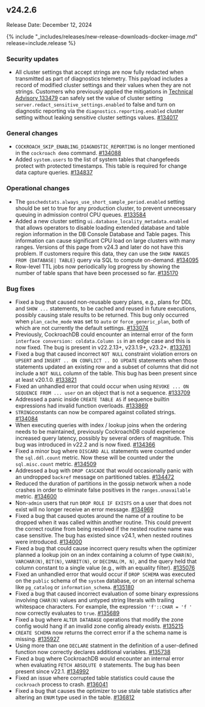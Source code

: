 ## v24.2.6

Release Date: December 12, 2024

{% include "_includes/releases/new-release-downloads-docker-image.md" release=include.release %}

<h3 id="v24-2-6-security-updates">Security updates</h3>

- All cluster settings that accept strings are now fully redacted when transmitted as part of diagnostics telemetry. This payload includes a record of modified cluster settings and their values when they are not strings. Customers who previously applied the mitigations in [Technical Advisory 133479](advisories/a133479.md) can safely set the value of cluster setting `server.redact_sensitive_settings.enabled` to false and turn on diagnostic reporting via the `diagnostics.reporting.enabled` cluster setting without leaking sensitive cluster settings values. [#134017][#134017]

<h3 id="v24-2-6-general-changes">General changes</h3>

- `COCKROACH_SKIP_ENABLING_DIAGNOSTIC_REPORTING` is no longer mentioned in the `cockroach demo` command. [#134088][#134088]
- Added `system.users` to the list of system tables that changefeeds protect with protected timestamps. This table is required for change data capture queries. [#134837][#134837]

<h3 id="v24-2-6-operational-changes">Operational changes</h3>

- The `goschedstats.always_use_short_sample_period.enabled` setting should be set to true for any production cluster, to prevent unnecessary queuing in admission control CPU queues. [#133584][#133584]
- Added a new cluster setting `ui.database_locality_metadata.enabled` that allows operators to disable loading extended database and table region information in the DB Console Database and Table pages. This information can cause significant CPU load on large clusters with many ranges. Versions of this page from v24.3 and later do not have this problem. If customers require this data, they can use the `SHOW RANGES FROM {DATABASE| TABLE}` query via SQL to compute on-demand. [#134095][#134095]
- Row-level TTL jobs now periodically log progress by showing the number of table spans that have been processed so far. [#135170][#135170]

<h3 id="v24-2-6-bug-fixes">Bug fixes</h3>

- Fixed a bug that caused non-reusable query plans, e.g., plans for DDL and `SHOW ...` statements, to be cached and reused in future executions, possibly causing stale results to be returned. This bug only occurred when `plan_cache_mode` was set to `auto` or `force_generic_plan`, both of which are not currently the default settings. [#133074][#133074]
- Previously, CockroachDB could encounter an internal error of the form `interface conversion: coldata.Column is` in an edge case and this is now fixed. The bug is present in v22.2.13+, v23.1.9+, v23.2+. [#133761][#133761]
- Fixed a bug that caused incorrect `NOT NULL` constraint violation errors on `UPSERT` and `INSERT .. ON CONFLICT .. DO UPDATE` statements when those statements updated an existing row and a subset of columns that did not include a `NOT NULL` column of the table. This bug has been present since at least v20.1.0. [#133821][#133821]
- Fixed an unhandled error that could occur when using `REVOKE ... ON SEQUENCE FROM ... user` on an object that is not a sequence. [#133709][#133709]
- Addressed a panic inside `CREATE TABLE AS` if sequence builtin expressions had invalid function overloads. [#133869][#133869]
- `STRING`constants can now be compared against collated strings. [#134084][#134084]
- When executing queries with index / lookup joins when the ordering needs to be maintained, previously CockroachDB could experience increased query latency, possibly by several orders of magnitude. This bug was introduced in v22.2 and is now fixed. [#134366][#134366]
- Fixed a minor bug where `DISCARD ALL` statements were counted under the `sql.ddl.count` metric. Now these will be counted under the `sql.misc.count` metric. [#134509][#134509]
- Addressed a bug with `DROP CASCADE` that would occasionally panic with an undropped `backref` message on partitioned tables. [#134472][#134472]
- Reduced the duration of partitions in the gossip network when a node crashes in order to eliminate false positives in the `ranges.unavailable` metric. [#134600][#134600]
- Non-`admin` users that run `DROP ROLE IF EXISTS` on a user that does not exist will no longer receive an error message. [#134969][#134969]
- Fixed a bug that caused quotes around the name of a routine to be dropped when it was called within another routine. This could prevent the correct routine from being resolved if the nested routine name was case sensitive. The bug has existed since v24.1, when nested routines were introduced. [#134000][#134000]
- Fixed a bug that could cause incorrect query results when the optimizer planned a lookup join on an index containing a column of type `CHAR(N)`, `VARCHAR(N)`, `BIT(N)`, `VARBIT(N)`, or `DECIMAL(M, N)`, and the query held that column constant to a single value (e.g., with an equality filter). [#135076][#135076]
- Fixed an unhandled error that would occur if `DROP SCHEMA` was executed on the `public` schema of the `system` database, or on an internal schema like `pg_catalog` or `information_schema`. [#135180][#135180]
- Fixed a bug that caused incorrect evaluation of some binary expressions involving `CHAR(N)` values and untyped string literals with trailing whitespace characters. For example, the expression `'f'::CHAR = 'f '` now correctly evaluates to `true`. [#135689][#135689]
- Fixed a bug where `ALTER DATABASE` operations that modify the zone config would hang if an invalid zone config already exists. [#135215][#135215]
- `CREATE SCHEMA` now returns the correct error if a the schema name is missing. [#135927][#135927]
- Using more than one `DECLARE` statment in the definition of a user-defined function now correctly declares additional variables. [#135738][#135738]
- Fixed a bug where CockroachDB would encounter an internal error when evaluating `FETCH ABSOLUTE 0` statements. The bug has been present since v22.1. [#134992][#134992]
- Fixed an issue where corrupted table statistics could cause the `cockroach` process to crash. [#136041][#136041]
- Fixed a bug that causes the optimizer to use stale table statistics after altering an `ENUM` type used in the table. [#136812][#136812]

[#133074]: https://github.com/cockroachdb/cockroach/pull/133074
[#133584]: https://github.com/cockroachdb/cockroach/pull/133584
[#133709]: https://github.com/cockroachdb/cockroach/pull/133709
[#133761]: https://github.com/cockroachdb/cockroach/pull/133761
[#133821]: https://github.com/cockroachdb/cockroach/pull/133821
[#133869]: https://github.com/cockroachdb/cockroach/pull/133869
[#134000]: https://github.com/cockroachdb/cockroach/pull/134000
[#134017]: https://github.com/cockroachdb/cockroach/pull/134017
[#134084]: https://github.com/cockroachdb/cockroach/pull/134084
[#134088]: https://github.com/cockroachdb/cockroach/pull/134088
[#134095]: https://github.com/cockroachdb/cockroach/pull/134095
[#134099]: https://github.com/cockroachdb/cockroach/pull/134099
[#134366]: https://github.com/cockroachdb/cockroach/pull/134366
[#134447]: https://github.com/cockroachdb/cockroach/pull/134447
[#134472]: https://github.com/cockroachdb/cockroach/pull/134472
[#134509]: https://github.com/cockroachdb/cockroach/pull/134509
[#134600]: https://github.com/cockroachdb/cockroach/pull/134600
[#134646]: https://github.com/cockroachdb/cockroach/pull/134646
[#134730]: https://github.com/cockroachdb/cockroach/pull/134730
[#134837]: https://github.com/cockroachdb/cockroach/pull/134837
[#134969]: https://github.com/cockroachdb/cockroach/pull/134969
[#134992]: https://github.com/cockroachdb/cockroach/pull/134992
[#135076]: https://github.com/cockroachdb/cockroach/pull/135076
[#135170]: https://github.com/cockroachdb/cockroach/pull/135170
[#135180]: https://github.com/cockroachdb/cockroach/pull/135180
[#135215]: https://github.com/cockroachdb/cockroach/pull/135215
[#135611]: https://github.com/cockroachdb/cockroach/pull/135611
[#135689]: https://github.com/cockroachdb/cockroach/pull/135689
[#135738]: https://github.com/cockroachdb/cockroach/pull/135738
[#135927]: https://github.com/cockroachdb/cockroach/pull/135927
[#136010]: https://github.com/cockroachdb/cockroach/pull/136010
[#136041]: https://github.com/cockroachdb/cockroach/pull/136041
[#136812]: https://github.com/cockroachdb/cockroach/pull/136812
